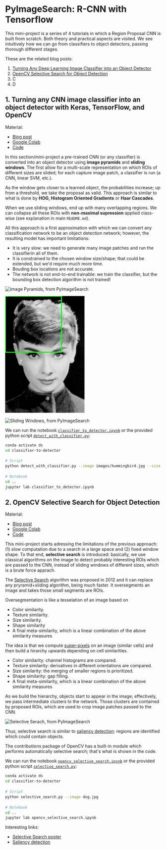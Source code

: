 # PyImageSearch: R-CNN with Tensorflow

This mini-project is a series of 4 tutorials in which a Region Proposal CNN is built from scratch. Both theory and practical aspects are visited. We see intuitively how we can go from classifiers to object detectors, passing thorough different stages.

These are the related blog posts:

1. [Turning Any Deep Learning Image Classifier into an Object Detector](https://pyimagesearch.mykajabi.com/products/pyimagesearch-university-full-access-plan/categories/4727361/posts/2147742271)
2. [OpenCV Selective Search for Object Detection](https://pyimagesearch.com/2020/06/29/opencv-selective-search-for-object-detection/?_ga=2.24076154.1576899293.1684317349-844635163.1684131075)
3. C
4. D

## 1. Turning any CNN image classifier into an object detector with Keras, TensorFlow, and OpenCV

Material:

- [Blog post](https://www.pyimagesearch.com/2020/06/22/turning-any-cnn-image-classifier-into-an-object-detector-with-keras-tensorflow-and-opencv/?_ga=2.36459488.1576899293.1684317349-844635163.1684131075)
- [Google Colab](https://colab.research.google.com/drive/1MrgG83e-XGSEKlVLrHB7gT1tJ5PHeu-m?usp=sharing)
- [Code](https://pyimagesearch-code-downloads.s3-us-west-2.amazonaws.com/classifier-to-detector/classifier-to-detector.zip)

In this section/mini-project a pre-trained CNN (or any classifier) is converted into an object detector using **image pyramids** and **sliding windows**. The first allow for a multi-scale representation on which ROIs of different sizes are slided; for each capture image patch, a classifier is run (a CNN, linear SVM, etc.).

As the window gets closer to a learned object, the probabilities increase; up from a threshold, we take the proposal as valid. This approach is similar to what is done by **HOG, Histogram Oriented Gradients** or **Haar Cascades**.

When we use sliding windows, end up with many overlapping regions. We can collapse all these ROIs with **non-maximal supression** applied class-wise (see explanation in main `README.md`).

All this approach is a first approximation with which we can convert any classification network to be an object detection network; however, the resulting model has important limitations:

- It is very slow: we need to generate many image patches and run the classifierin all of them.
- It is constrained to the chosen window size/shape; that could be extended, but we'd require much more time.
- Bouding box locations are not accurate.
- The network is not end-to-end trainable: we train the classifier, but the bounding box detection algorithm is not trained!

![Image Pyramids, from PyImageSearch](./pics/image_pyramids.jpg)

![Sliding Windows, from PyImageSearch](./pics/sliding_window_example.gif)

![Sliding Windows, from PyImageSearch](./pics/sliding_window_approach.jpg)

We can run the notebook [`classifier_to_detector.ipynb`](./classifier_to_detector.ipynb) or the provided python script [`detect_with_classifier.py`](./classifier-to-detector/detect_with_classifier.py):

```bash
conda activate ds
cd classifier-to-detector

# Script
python detect_with_classifier.py --image images/hummingbird.jpg --size "(250, 250)"

# Notebook
cd ..
jupyter lab classifier_to_detector.ipynb
```

## 2. OpenCV Selective Search for Object Detection

Material:

- [Blog post](https://www.pyimagesearch.com/2020/06/29/opencv-selective-search-for-object-detection/?_ga=2.258874826.1576899293.1684317349-844635163.1684131075)
- [Google Colab](https://colab.research.google.com/drive/1irBEGter1EPoPTIIMrNkJKMWLeZZhOFP?usp=sharing)
- [Code](https://pyimagesearch-code-downloads.s3-us-west-2.amazonaws.com/opencv-selective-search/opencv-selective-search.zip)

This mini-project starts adressing the limitations of the previous approach: (1) slow computation due to a search in a large space and (2) fixed window shape. To that end, **selective search** is introduced: basically, we use classical algorithms on the image to detect probably interesting ROIs which are passed to the CNN, instead of sliding windows of different sizes, which is a brute force apprach.

The [Selective Search](http://www.huppelen.nl/publications/selectiveSearchDraft.pdf) algorithm was proposed in 2012 and it can replace any pryramid+sliding algorithm, being much faster. It oversegments an image and takes those small segments are ROIs.

Oversegmentation is like a tesselation of an image based on

- Color similarity.
- Texture similarity.
- Size similarity. 
- Shape similarity
- A final meta-similarity, which is a linear combination of the above similarity measures

The idea is that we compute [super-pixels](https://pyimagesearch.com/tag/superpixel/) on an image (similar cells) and then build a hirarchy upwards depending on cell similarities.

- Color similarity: channel histograms are compared.
- Texture similarity: derivatives in different orientations are compared.
- Size similarity: the merging of smaller regions is prioritized.
- Shape similarity: gap filling.
- A final meta-similarity, which is a linear combination of the above similarity measures

As we build the hierarchy, objects start to appear in the image; effectively, we pass intermediate clusters to the network. Those clusters are contained by proposed ROIs, which are used to crop image patches passed to the CNN.

![Selective Serach, from PyImageSearch](./pics/selective_search.jpg)

Thus, selective search is similar to [saliency detection](https://pyimagesearch.com/2018/07/16/opencv-saliency-detection/): regions are identified which could contain objects.

The contributions package of OpenCV has a built-in module which performs automatically selective search; that's what is shown in the code.

We can run the notebook [`opencv_selective_search.ipynb`](./opencv_selective_search.ipynb) or the provided python script [`selective_search.py`](./opencv-selective-search/selective_search.py):

```bash
conda activate ds
cd classifier-to-detector

# Script
python selective_search.py --image dog.jpg 

# Notebook
cd ..
jupyter lab opencv_selective_search.ipynb
```

Interesting links:

- [Selective Search poster](https://www.koen.me/research/pub/vandesande-iccv2011-poster.pdf)
- [Saliency detection](https://pyimagesearch.com/2018/07/16/opencv-saliency-detection/)
